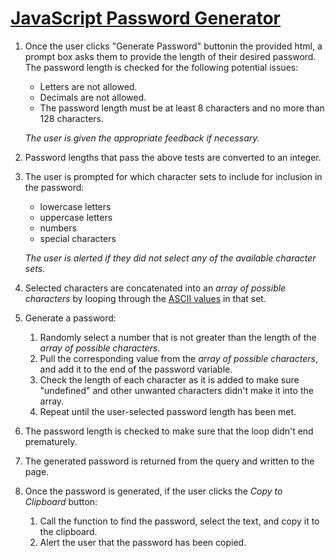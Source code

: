 # [JavaScript Password Generator](https://jaredhennessy.github.io/PasswordGenerator/)

1.  Once the user clicks "Generate Password" buttonin the provided html, a prompt box asks them to provide the length of their desired password.
    The password length is checked for the following potential issues:

    - Letters are not allowed.
    - Decimals are not allowed.
    - The password length must be at least 8 characters and no more than 128 characters.

    _The user is given the appropriate feedback if necessary._

1.  Password lengths that pass the above tests are converted to an integer.

1.  The user is prompted for which character sets to include for inclusion in the password:

    - lowercase letters
    - uppercase letters
    - numbers
    - special characters

    _The user is alerted if they did not select any of the available character sets._

1.  Selected characters are concatenated into an _array of possible characters_ by looping through the [ASCII values](https://www.w3schools.com/charsets/ref_html_ascii.asp) in that set.
1.  Generate a password:
    1. Randomly select a number that is not greater than the length of the _array of possible characters_.
    1. Pull the corresponding value from the _array of possible characters_, and add it to the end of the password variable.
    1. Check the length of each character as it is added to make sure "undefined" and other unwanted characters didn't make it into the array.
    1. Repeat until the user-selected password length has been met.
1.  The password length is checked to make sure that the loop didn't end prematurely.
1.  The generated password is returned from the query and written to the page.
1.  Once the password is generated, if the user clicks the _Copy to Clipboard_ button:
    1. Call the function to find the password, select the text, and copy it to the clipboard.
    1. Alert the user that the password has been copied.
